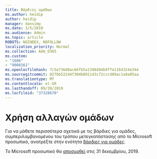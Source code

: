 ```yaml
---
title: Βάρδιες ομάδων
ms.author: heidip
author: heidip
manager: dansimp
ms.date: 3/5/2019
ms.audience: Admin
ms.topic: article
ROBOTS: NOINDEX, NOFOLLOW
localization_priority: Normal
ms.collection: Adm_O365
ms.custom:
- "1686"
- "9000161"
ms.openlocfilehash: 7c5e736d0ac66fb5a1398494b9ffe1164324e344
ms.sourcegitcommit: 027bb52244f304b891143c72cccd89ac1a9a05aa
ms.translationtype: MT
ms.contentlocale: el-GR
ms.lasthandoff: 09/30/2019
ms.locfileid: "37328670"
---
```

# <a name="using-teams-shifts"></a>Χρήση αλλαγών ομάδων

Για να μάθετε περισσότερα σχετικά με τις βάρδιες για ομάδες, συμπεριλαμβανομένου του τρόπου μετεγκατάστασης από το Microsoft προσωπικό, ανατρέξτε στην ενότητα [βάρδιες για ομάδες](https://docs.microsoft.com/microsoftteams/expand-teams-across-your-org/shifts-for-teams-landing-page). 

Το Microsoft προσωπικό θα [αποσυρθεί](https://docs.microsoft.com/MicrosoftTeams/expand-teams-across-your-org/shifts/microsoft-staffhub-to-be-retired) στις 31 δεκεμβρίου, 2019. 

